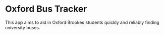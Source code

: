 # Oxford Bus Tracker

This app aims to aid in Oxford Brookes students quickly and reliably finding
university buses.

